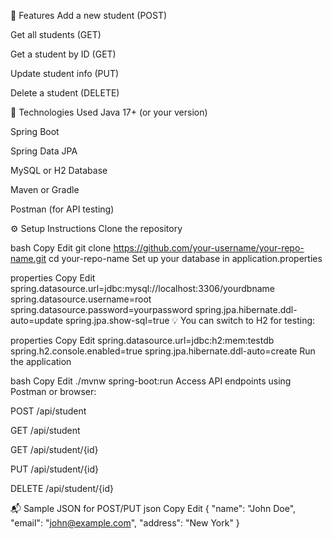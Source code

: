 🚀 Features
Add a new student (POST)

Get all students (GET)

Get a student by ID (GET)

Update student info (PUT)

Delete a student (DELETE)

🔧 Technologies Used
Java 17+ (or your version)

Spring Boot

Spring Data JPA

MySQL or H2 Database

Maven or Gradle

Postman (for API testing)

⚙️ Setup Instructions
Clone the repository

bash
Copy
Edit
git clone https://github.com/your-username/your-repo-name.git
cd your-repo-name
Set up your database in application.properties

properties
Copy
Edit
spring.datasource.url=jdbc:mysql://localhost:3306/yourdbname
spring.datasource.username=root
spring.datasource.password=yourpassword
spring.jpa.hibernate.ddl-auto=update
spring.jpa.show-sql=true
💡 You can switch to H2 for testing:

properties
Copy
Edit
spring.datasource.url=jdbc:h2:mem:testdb
spring.h2.console.enabled=true
spring.jpa.hibernate.ddl-auto=create
Run the application

bash
Copy
Edit
./mvnw spring-boot:run
Access API endpoints using Postman or browser:

POST /api/student

GET /api/student

GET /api/student/{id}

PUT /api/student/{id}

DELETE /api/student/{id}

📬 Sample JSON for POST/PUT
json
Copy
Edit
{
  "name": "John Doe",
  "email": "john@example.com",
  "address": "New York"
}
